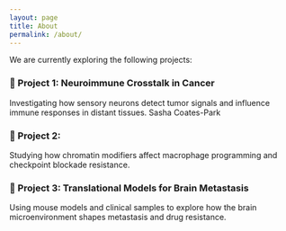 ```yaml
---
layout: page
title: About
permalink: /about/
---
```


We are currently exploring the following projects:

### 🧠 Project 1: Neuroimmune Crosstalk in Cancer
Investigating how sensory neurons detect tumor signals and influence immune responses in distant tissues.
Sasha Coates-Park

### 🧬 Project 2: 
Studying how chromatin modifiers affect macrophage programming and checkpoint blockade resistance.

### 🧪 Project 3: Translational Models for Brain Metastasis
Using mouse models and clinical samples to explore how the brain microenvironment shapes metastasis and drug resistance.
